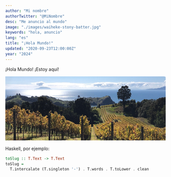 ```yaml
---
author: "Mi nombre"
authorTwitter: "@MiNombre"
desc: "Me anuncio al mundo"
image: "./images/waiheke-stony-batter.jpg"
keywords: "hola, anuncio"
lang: "es"
title: "¡Hola Mundo!"
updated: "2020-09-23T12:00:00Z"
year: "2024"
---
```


¡Hola Mundo! ¡Estoy aquí!

<img
  alt="Grapevines among rolling hills leading to the sea"
  src="./images/waiheke-stony-batter.jpg"
  height="200"
/>

Haskell, por ejemplo:

```haskell
toSlug :: T.Text -> T.Text
toSlug =
  T.intercalate (T.singleton '-') . T.words . T.toLower . clean
```
